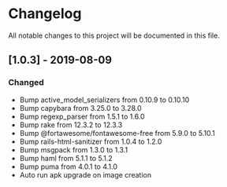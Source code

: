 # Changelog
All notable changes to this project will be documented in this file.

## [1.0.3] - 2019-08-09
### Changed
- Bump active_model_serializers from 0.10.9 to 0.10.10
- Bump capybara from 3.25.0 to 3.28.0
- Bump regexp_parser from 1.5.1 to 1.6.0
- Bump rake from 12.3.2 to 12.3.3
- Bump @fortawesome/fontawesome-free from 5.9.0 to 5.10.1
- Bump rails-html-sanitizer from 1.0.4 to 1.2.0
- Bump msgpack from 1.3.0 to 1.3.1
- Bump haml from 5.1.1 to 5.1.2
- Bump puma from 4.0.1 to 4.1.0
- Auto run apk upgrade on image creation
